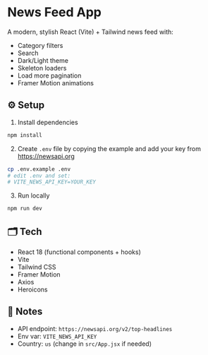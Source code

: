 # News Feed App

A modern, stylish React (Vite) + Tailwind news feed with:
- Category filters
- Search
- Dark/Light theme
- Skeleton loaders
- Load more pagination
- Framer Motion animations

## ⚙️ Setup

1) Install dependencies
```bash
npm install
```

2) Create `.env` file by copying the example and add your key from https://newsapi.org
```bash
cp .env.example .env
# edit .env and set:
# VITE_NEWS_API_KEY=YOUR_KEY
```

3) Run locally
```bash
npm run dev
```

## 🗂 Tech
- React 18 (functional components + hooks)
- Vite
- Tailwind CSS
- Framer Motion
- Axios
- Heroicons

## 🔧 Notes
- API endpoint: `https://newsapi.org/v2/top-headlines`
- Env var: `VITE_NEWS_API_KEY`
- Country: `us` (change in `src/App.jsx` if needed)
